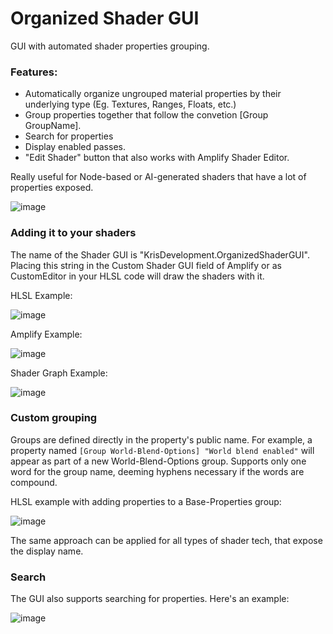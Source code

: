 # Organized Shader GUI
GUI with automated shader properties grouping. 

### Features:
- Automatically organize ungrouped material properties by their underlying type (Eg. Textures, Ranges, Floats, etc.)
- Group properties together that follow the convetion [Group GroupName].
- Search for properties
- Display enabled passes.
- "Edit Shader" button that also works with Amplify Shader Editor.

Really useful for Node-based or AI-generated shaders that have a lot of properties exposed.

![image](https://github.com/KrisDevelopment/OrganizedShaderGUI/assets/35272196/65d361b8-855a-411b-9e15-5ce0d036d649)

### Adding it to your shaders

The name of the Shader GUI is "KrisDevelopment.OrganizedShaderGUI". Placing this string in the Custom Shader GUI field of Amplify or as CustomEditor in your HLSL code will draw the shaders with it.

HLSL Example:

![image](https://github.com/KrisDevelopment/OrganizedShaderGUI/assets/35272196/1a9a29c6-acd6-4705-8314-c9367d2f882f)

Amplify Example:

![image](https://github.com/KrisDevelopment/OrganizedShaderGUI/assets/35272196/f6f9d802-2bf4-4f0c-9ea8-c840c2e53771)

Shader Graph Example:

![image](https://github.com/KrisDevelopment/OrganizedShaderGUI/assets/35272196/8fe45aa1-54e5-4c77-aa8f-3a732a3ad750)


### Custom grouping

Groups are defined directly in the property's public name. For example, a property named ` [Group World-Blend-Options] "World blend enabled" ` will appear as part of a new World-Blend-Options group. Supports only one word for the group name, deeming hyphens necessary if the words are compound.

HLSL example with adding properties to a Base-Properties group:

![image](https://github.com/KrisDevelopment/OrganizedShaderGUI/assets/35272196/613fa4b3-a672-46e1-bb92-9709bcb22a4b)

The same approach can be applied for all types of shader tech, that expose the display name.

### Search
The GUI also supports searching for properties. Here's an example:

![image](https://github.com/KrisDevelopment/OrganizedShaderGUI/assets/35272196/e118ad2d-6d25-4b32-9119-50c8b3241a2f)
